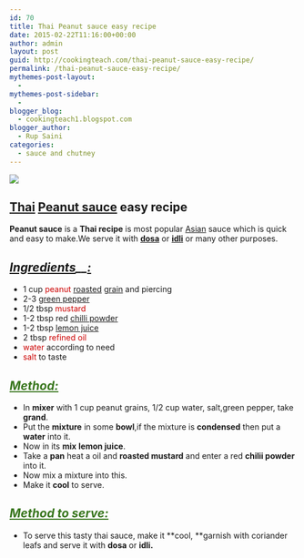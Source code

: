 ```yaml
---
id: 70
title: Thai Peanut sauce easy recipe
date: 2015-02-22T11:16:00+00:00
author: admin
layout: post
guid: http://cookingteach.com/thai-peanut-sauce-easy-recipe/
permalink: /thai-peanut-sauce-easy-recipe/
mythemes-post-layout:
  -
mythemes-post-sidebar:
  -
blogger_blog:
  - cookingteach1.blogspot.com
blogger_author:
  - Rup Saini
categories:
  - sauce and chutney
---
```


[![](http://1.bp.blogspot.com/-v5GfozTbfkI/VOmw8cazYRI/AAAAAAAAAFc/lIP7SmZ1lBU/s1600/1.jpg)](http://1.bp.blogspot.com/-v5GfozTbfkI/VOmw8cazYRI/AAAAAAAAAFc/lIP7SmZ1lBU/s1600/1.jpg)

## [Thai](http://en.wikipedia.org/wiki/Thai_language "Thai language") [Peanut sauce](http://en.wikipedia.org/wiki/Peanut_sauce "Peanut sauce") easy recipe

**Peanut sauce** is a **Thai recipe** is most popular [Asian](http://en.wikipedia.org/wiki/Race_and_ethnicity_in_the_United_States_Census "Race and ethnicity in the United States Census") sauce which is quick and easy to make.We serve it with **[dosa](http://en.wikipedia.org/wiki/Dosa "Dosa")** or **[idli](http://en.wikipedia.org/wiki/Idli "Idli")** or many other purposes.

## _<u>Ingredients</u>__<u>:</u>_

*   1 cup <span style="color: #cc0000;">peanut [roasted](http://en.wikipedia.org/wiki/Roasting "Roasting") [grain](http://en.wikipedia.org/wiki/Cereal "Cereal")</span> and piercing
*   2-3 <span style="color: #cc0000;">[green pepper](http://en.wikipedia.org/wiki/Bell_pepper "Bell pepper")</span>
*   1/2 tbsp <span style="color: #cc0000;">mustard</span>
*   1-2 tbsp red <span style="color: #cc0000;">[chilli powder](http://en.wikipedia.org/wiki/Chili_powder "Chili powder")</span>
*   1-2 tbsp <span style="color: #cc0000;">[lemon juice](http://en.wikipedia.org/wiki/Lemonade "Lemonade")</span>
*   2 tbsp <span style="color: #cc0000;">refined oil</span>
*   <span style="color: #cc0000;">water</span> according to need
*   <span style="color: #cc0000;">salt</span> to taste

## <span style="color: #38761d;">_<u>Method:</u>_</span>

*   In **mixer** with 1 cup peanut grains, 1/2 cup water, salt,green pepper, take **grand**.
*   Put the **mixture** in some **bowl**,if the mixture is **condensed** then put a **water** into it.
*   Now in its **mix** **lemon juice**.
*   Take a **pan** heat a oil and **roasted mustard** and enter a red **chilii powder** into it.
*   Now mix a mixture into this.
*   Make it **cool** to serve.

## <span style="color: #38761d;">_<u>Method to serve:</u>_</span>  

*   To serve this tasty thai sauce, make it **cool, **garnish with coriander leafs and serve it with **dosa** or **idli.**

<span style="color: #38761d;"></span>
